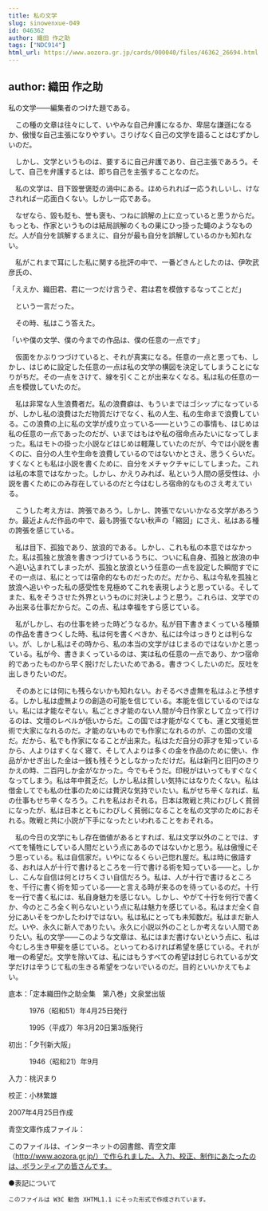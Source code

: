 ```yaml
---
title: 私の文学
slug: sinowenxue-049
id: 046362
author: 織田 作之助
tags: ["NDC914"]
html_url: https://www.aozora.gr.jp/cards/000040/files/46362_26694.html
---
```


## author: 織田 作之助

私の文学――編集者のつけた題である。

　この種の文章は往々にして、いやみな自己弁護になるか、卑屈な謙遜になるか、傲慢な自己主張になりやすい。さりげなく自己の文学を語ることはむずかしいのだ。

　しかし、文学というものは、要するに自己弁護であり、自己主張であろう。そして、自己を弁護するとは、即ち自己を主張することなのだ。

　私の文学は、目下毀誉褒貶の渦中にある。ほめられれば一応うれしいし、けなされれば一応面白くない。しかし一応である。

　なぜなら、毀も貶も、誉も褒も、つねに誤解の上に立っていると思うからだ。もっとも、作家というものは結局誤解のくもの巣にひっ掛った蠅のようなものだ。人が自分を誤解するまえに、自分が最も自分を誤解しているのかも知れない。

　私がこれまで耳にした私に関する批評の中で、一番どきんとしたのは、伊吹武彦氏の、

「ええか、織田君、君に一つだけ言うぞ、君は君を模倣するなってことだ」

　という一言だった。

　その時、私はこう答えた。

「いや僕の文学、僕の今までの作品は、僕の任意の一点です」

　仮面をかぶりつづけていると、それが真実になる。任意の一点と思っても、しかし、はじめに設定した任意の一点は私の文学の構図を決定してしまうことになりがちだ。その一点をさけて、線を引くことが出来なくなる。私は私の任意の一点を模倣していたのだ。

　私は非常な人生浪費者だ。私の浪費癖は、もういまではゴシップになっているが、しかし私の浪費はただ物質だけでなく、私の人生、私の生命まで浪費している。この浪費の上に私の文学が成り立っている――というこの事情も、はじめは私の任意の一点であったのだが、いまではもはや私の宿命点みたいになってしまった。私はモトの掛った小説などはじめは軽蔑していたのだが、今では小説を書くのに、自分の人生や生命を浪費しているのではないかとさえ、思うくらいだ。すくなくとも私は小説を書くために、自分をメチャクチャにしてしまった。これは私の本意ではなかった。しかし、かえりみれば、私という人間の感受性は、小説を書くためにのみ存在しているのだと今はむしろ宿命的なものさえ考えている。

　こうした考え方は、誇張であろう。しかし、誇張でないいかなる文学があろうか。最近よんだ作品の中で、最も誇張でない秋声の「縮図」にさえ、私はある種の誇張を感じている。

　私は目下、孤独であり、放浪的である。しかし、これも私の本意ではなかった。私は孤独と放浪を書きつづけているうちに、ついに私自身、孤独と放浪の中へ追い込まれてしまったが、孤独と放浪という任意の一点を設定した瞬間すでにその一点は、私にとっては宿命的なものだったのだ。だから、私は今私を孤独と放浪へ追いやった私の感受性を見極めてこれを表現しようと思っている。そしてまた、私をそうさせた外界というものに対決しようと思う。これらは、文学でのみ出来る仕事だからだ。この点、私は幸福をすら感じている。

　私がしかし、右の仕事を終った時どうなるか。私が目下書きまくっている種類の作品を書きつくした時、私は何を書くべきか、私には今はっきりとは判らない。が、しかし私はその時から、私の本当の文学がはじまるのではないかと思っている。私が今、書きまくっているのは、実は私の任意の一点であり、かつ宿命的であったものから早く脱けだしたいためである。書きつくしたいのだ。反吐を出しきりたいのだ。

　そのあとには何にも残らないかも知れない。おそるべき虚無を私はふと予想する。しかし私は虚無よりの創造の可能を信じている。本能を信じているのではない。私には才能なぞない。私ごとき才能のない人間が今日作家として立って行けるのは、文壇のレベルが低いからだ。この国では才能がなくても、運と文壇処世術で大家になれるのだ。才能のないものでも作家になれるのが、この国の文壇だ。だから、私でも作家になることが出来た。私はただ自分の菲才を知っているから、人よりはすくなく寝て、そして人よりは多くの金を作品のために使い、作品がかせぎ出した金は一銭も残そうとしなかっただけだ。私は新円と旧円のきりかえの時、二百円しか金がなかった。今でもそうだ。印税がはいってもすぐなくなってしまう。私は年中貧乏だ。しかし私は貧しい気持にはなりたくない。私は借金してでも私の仕事のためには贅沢な気持でいたい。私がせち辛くなれば、私の仕事もせち辛くなろう。これを私はおそれる。日本は敗戦と共にわびしく貧弱になったが、私は日本とともにわびしく貧弱になることを私の文学のためにおそれる。敗戦と共に小説が下手になったといわれることをおそれる。

　私の今日の文学にもし存在価値があるとすれば、私は文学以外のことでは、すべてを犠牲にしている人間だという点にあるのではないかと思う。私は傲慢にそう思っている。私は自信家だ。いやになるくらい己惚れ屋だ。私は時に傲語する、おれは人が十行で書けるところを一行で書ける術を知っている――と。しかし、こんな自信は何とけちくさい自信だろう。私は、人が十行で書けるところを、千行に書く術を知っている――と言える時が来るのを待っているのだ。十行を一行で書く私には、私自身魅力を感じない。しかし、やがて十行を何行で書くか、今のところ全く判らないという点に私は魅力を感じている。私はまだ全く自分にあいそをつかしたわけではない。私は私にとっても未知数だ。私はまだ新人だ。いや、永久に新人でありたい。永久に小説以外のことしか考えない人間でありたい。私の文学――このような文章は、私にはまだ書けないという点に、私は今むしろ生き甲斐を感じている。といってわるければ希望を感じている。それが唯一の希望だ。文学を除いては、私にはもうすべての希望は封じられているが文学だけは辛うじて私の生きる希望をつないでいるのだ。目的といいかえてもよい。













底本：「定本織田作之助全集　第八巻」文泉堂出版


　　　1976（昭和51）年4月25日発行

　　　1995（平成7）年3月20日第3版発行

初出：「夕刊新大阪」

　　　1946（昭和21）年9月

入力：桃沢まり

校正：小林繁雄

2007年4月25日作成

青空文庫作成ファイル：

このファイルは、インターネットの図書館、青空文庫（http://www.aozora.gr.jp/）で作られました。入力、校正、制作にあたったのは、ボランティアの皆さんです。











●表記について


	このファイルは W3C 勧告 XHTML1.1 にそった形式で作成されています。